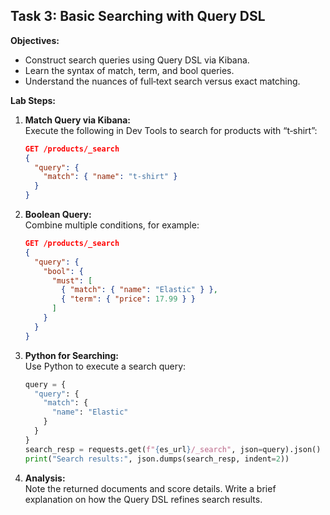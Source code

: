 ## Task 3: Basic Searching with Query DSL

**Objectives:**
- Construct search queries using Query DSL via Kibana.
- Learn the syntax of match, term, and bool queries.
- Understand the nuances of full‑text search versus exact matching.

**Lab Steps:**

1. **Match Query via Kibana:**  
   Execute the following in Dev Tools to search for products with “t‑shirt”:
   ```json
   GET /products/_search
   {
     "query": {
       "match": { "name": "t-shirt" }
     }
   }
   ```
2. **Boolean Query:**  
   Combine multiple conditions, for example:
   ```json
   GET /products/_search
   {
     "query": {
       "bool": {
         "must": [
           { "match": { "name": "Elastic" } },
           { "term": { "price": 17.99 } }
         ]
       }
     }
   }
   ```
3. **Python for Searching:**  
   Use Python to execute a search query:
   ```python
   query = {
     "query": {
       "match": {
         "name": "Elastic"
       }
     }
   }
   search_resp = requests.get(f"{es_url}/_search", json=query).json()
   print("Search results:", json.dumps(search_resp, indent=2))
   ```
4. **Analysis:**  
   Note the returned documents and score details. Write a brief explanation on how the Query DSL refines search results.

